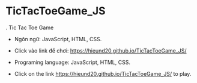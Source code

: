 # TicTacToeGame_JS
. Tic Tac Toe Game
- Ngôn ngữ: JavaScript, HTML, CSS.
- Click vào link để chơi: https://hieund20.github.io/TicTacToeGame_JS/ 
 
- Programing language: JavaScript, HTML, CSS.
- Click on the link https://hieund20.github.io/TicTacToeGame_JS/ to play. 
